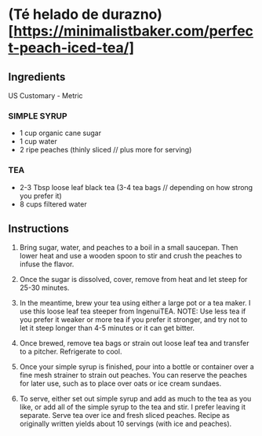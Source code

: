 # (Té helado de durazno)[https://minimalistbaker.com/perfect-peach-iced-tea/]

## Ingredients
US Customary - Metric
### SIMPLE SYRUP
* 1 cup organic cane sugar
* 1 cup water
* 2 ripe peaches (thinly sliced // plus more for serving)
### TEA
* 2-3 Tbsp loose leaf black tea (3-4 tea bags // depending on how strong you prefer it)
* 8 cups filtered water

## Instructions
1. Bring sugar, water, and peaches to a boil in a small saucepan. Then lower heat and use a wooden spoon to stir and crush the peaches to infuse the flavor.
2. Once the sugar is dissolved, cover, remove from heat and let steep for 25-30 minutes.

3. In the meantime, brew your tea using either a large pot or a tea maker. I use this loose leaf tea steeper from IngenuiTEA. NOTE: Use less tea if you prefer it weaker or more tea if you prefer it stronger, and try not to let it steep longer than 4-5 minutes or it can get bitter.
4. Once brewed, remove tea bags or strain out loose leaf tea and transfer to a pitcher. Refrigerate to cool.
5. Once your simple syrup is finished, pour into a bottle or container over a fine mesh strainer to strain out peaches. You can reserve the peaches for later use, such as to place over oats or ice cream sundaes.
6. To serve, either set out simple syrup and add as much to the tea as you like, or add all of the simple syrup to the tea and stir. I prefer leaving it separate. Serve tea over ice and fresh sliced peaches. Recipe as originally written yields about 10 servings (with ice and peaches).